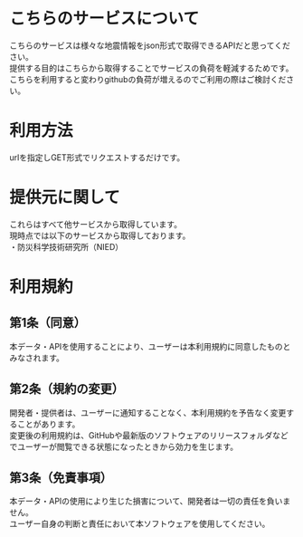 # こちらのサービスについて
こちらのサービスは様々な地震情報をjson形式で取得できるAPIだと思ってください。<br>
提供する目的はこちらから取得することでサービスの負荷を軽減するためです。<br>
こちらを利用すると変わりgithubの負荷が増えるのでご利用の際はご検討ください。

# 利用方法
urlを指定しGET形式でリクエストするだけです。

# 提供元に関して
これらはすべて他サービスから取得しています。<br>
現時点では以下のサービスから取得しております。<br>
・防災科学技術研究所（NIED）

# 利用規約
## 第1条（同意）
本データ・APIを使用することにより、ユーザーは本利用規約に同意したものとみなされます。

## 第2条（規約の変更）
開発者・提供者は、ユーザーに通知することなく、本利用規約を予告なく変更することがあります。<br>
変更後の利用規約は、GitHubや最新版のソフトウェアのリリースフォルダなどでユーザーが閲覧できる状態になったときから効力を生じます。

## 第3条（免責事項）
本データ・APIの使用により生じた損害について、開発者は一切の責任を負いません。<br>
ユーザー自身の判断と責任において本ソフトウェアを使用してください。
